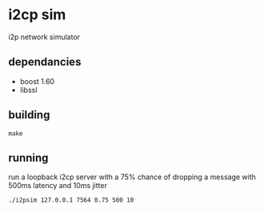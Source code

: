 # i2cp sim

i2p network simulator


## dependancies

* boost 1.60
* libssl


## building

    make


## running

run a loopback i2cp server with a 75% chance of dropping a message with 500ms latency and 10ms jitter

    ./i2psim 127.0.0.1 7564 0.75 500 10
